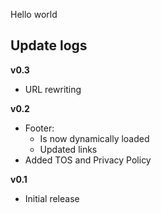 Hello world

## Update logs
**v0.3**
- URL rewriting

**v0.2**
- Footer: 
    - Is now dynamically loaded
    - Updated links
- Added TOS and Privacy Policy

**v0.1**
- Initial release
